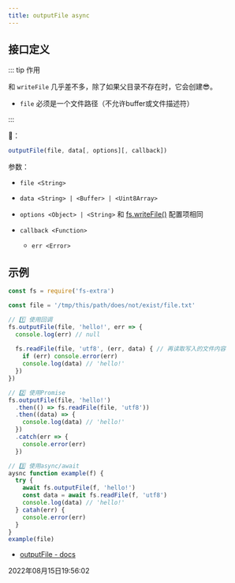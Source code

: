 ```yaml
---
title: outputFile async
---
```


## 接口定义



::: tip 作用

和 `writeFile` 几乎差不多，除了如果父目录不存在时，它会创建😎。

- `file` 必须是一个文件路径（不允许buffer或文件描述符）

:::



📔：
```js
outputFile(file, data[, options][, callback])
```

参数：

- `file <String>`
- `data <String> | <Buffer> | <Uint8Array>` 
- `options <Object> | <String>` 和 [fs.writeFile()](https://nodejs.org/api/fs.html#fs_fs_writefile_file_data_options_callback)  配置项相同
  
- `callback <Function>`
  - `err <Error>`



## 示例

```js {3,9,15,25,29}
const fs = require('fs-extra')

const file = '/tmp/this/path/does/not/exist/file.txt'

// 1️⃣ 使用回调
fs.outputFile(file, 'hello!', err => {
  console.log(err) // null
  
  fs.readFile(file, 'utf8', (err, data) { // 再读取写入的文件内容
    if (err) console.error(err)
    console.log(data) // 'hello!'
  })
})

// 2️⃣ 使用Promise
fs.outputFile(file, 'hello!')
  .then(() => fs.readFile(file, 'utf8'))
  .then((data) => {
    console.log(data) // 'hello!'
  })
  .catch(err => {
    console.error(err)
  })

// 3️⃣ 使用async/await
aysnc function example(f) {
  try {
    await fs.outputFile(f, 'hello!')
    const data = await fs.readFile(f, 'utf8')
    console.log(data) // 'hello!'
  } catah(err) {
    console.error(err)
  }
}
example(file)
```



- [outputFile - docs](https://github.com/jprichardson/node-fs-extra/blob/0220eac966/docs/outputFile.md)

2022年08月15日19:56:02
